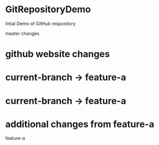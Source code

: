 # GitRepositoryDemo

Intial Demo of GitHub respository

master changes

github website changes
=======
# current-branch -> feature-a

# current-branch -> feature-a

# additional changes from feature-a

feature-a

